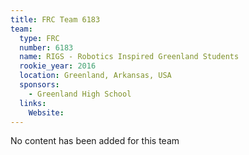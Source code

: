 ```yaml
---
title: FRC Team 6183
team:
  type: FRC
  number: 6183
  name: RIGS - Robotics Inspired Greenland Students
  rookie_year: 2016
  location: Greenland, Arkansas, USA
  sponsors:
    - Greenland High School
  links:
    Website: 
---
```

No content has been added for this team